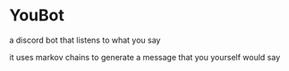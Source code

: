 # YouBot

a discord bot that listens to what you say

it uses markov chains to generate a message that you yourself would say

